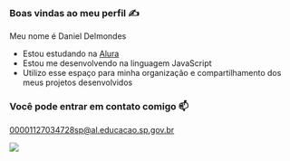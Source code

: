### Boas vindas ao meu perfil ✍️

Meu nome é Daniel Delmondes

- Estou estudando na [Alura](https://www.alura.com.br)
- Estou me desenvolvendo na linguagem JavaScript
- Utilizo esse espaço para minha organização e compartilhamento dos meus projetos desenvolvidos

### Você pode entrar em contato comigo 📫

00001127034728sp@al.educacao.sp.gov.br

![](https://media1.tenor.com/m/2tpYSeH4-vMAAAAC/spongebob-squarepants-inspiration.gif)
